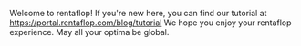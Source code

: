 Welcome to rentaflop! If you're new here, you can find our tutorial at https://portal.rentaflop.com/blog/tutorial
We hope you enjoy your rentaflop experience. May all your optima be global.

